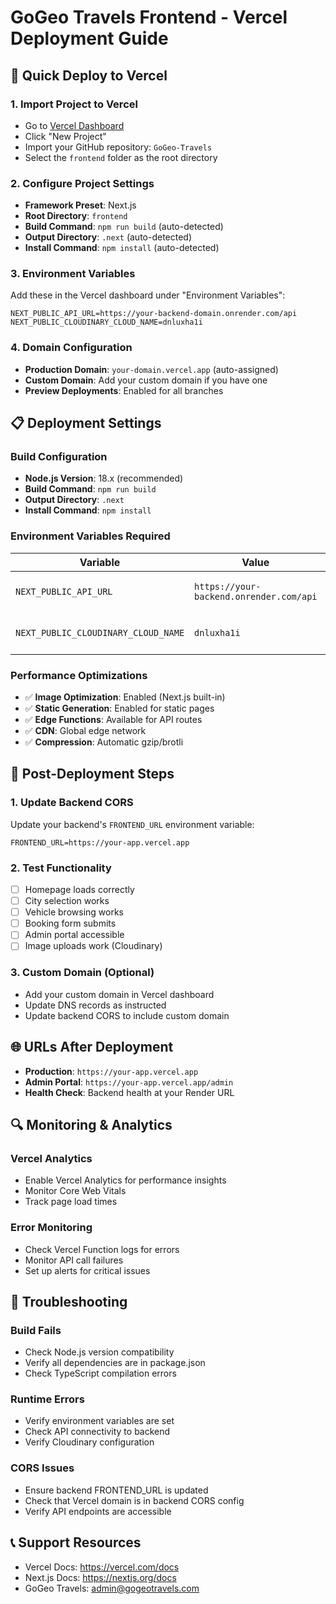 # GoGeo Travels Frontend - Vercel Deployment Guide

## 🚀 Quick Deploy to Vercel

### 1. Import Project to Vercel
- Go to [Vercel Dashboard](https://vercel.com/dashboard)
- Click "New Project"
- Import your GitHub repository: `GoGeo-Travels`
- Select the `frontend` folder as the root directory

### 2. Configure Project Settings
- **Framework Preset**: Next.js
- **Root Directory**: `frontend`
- **Build Command**: `npm run build` (auto-detected)
- **Output Directory**: `.next` (auto-detected)
- **Install Command**: `npm install` (auto-detected)

### 3. Environment Variables
Add these in the Vercel dashboard under "Environment Variables":

```
NEXT_PUBLIC_API_URL=https://your-backend-domain.onrender.com/api
NEXT_PUBLIC_CLOUDINARY_CLOUD_NAME=dnluxha1i
```

### 4. Domain Configuration
- **Production Domain**: `your-domain.vercel.app` (auto-assigned)
- **Custom Domain**: Add your custom domain if you have one
- **Preview Deployments**: Enabled for all branches

## 📋 Deployment Settings

### Build Configuration
- **Node.js Version**: 18.x (recommended)
- **Build Command**: `npm run build`
- **Output Directory**: `.next`
- **Install Command**: `npm install`

### Environment Variables Required
| Variable | Value | Description |
|----------|-------|-------------|
| `NEXT_PUBLIC_API_URL` | `https://your-backend.onrender.com/api` | Backend API endpoint |
| `NEXT_PUBLIC_CLOUDINARY_CLOUD_NAME` | `dnluxha1i` | Cloudinary cloud name for images |

### Performance Optimizations
- ✅ **Image Optimization**: Enabled (Next.js built-in)
- ✅ **Static Generation**: Enabled for static pages
- ✅ **Edge Functions**: Available for API routes
- ✅ **CDN**: Global edge network
- ✅ **Compression**: Automatic gzip/brotli

## 🔧 Post-Deployment Steps

### 1. Update Backend CORS
Update your backend's `FRONTEND_URL` environment variable:
```
FRONTEND_URL=https://your-app.vercel.app
```

### 2. Test Functionality
- [ ] Homepage loads correctly
- [ ] City selection works
- [ ] Vehicle browsing works
- [ ] Booking form submits
- [ ] Admin portal accessible
- [ ] Image uploads work (Cloudinary)

### 3. Custom Domain (Optional)
- Add your custom domain in Vercel dashboard
- Update DNS records as instructed
- Update backend CORS to include custom domain

## 🌐 URLs After Deployment

- **Production**: `https://your-app.vercel.app`
- **Admin Portal**: `https://your-app.vercel.app/admin`
- **Health Check**: Backend health at your Render URL

## 🔍 Monitoring & Analytics

### Vercel Analytics
- Enable Vercel Analytics for performance insights
- Monitor Core Web Vitals
- Track page load times

### Error Monitoring
- Check Vercel Function logs for errors
- Monitor API call failures
- Set up alerts for critical issues

## 🚨 Troubleshooting

### Build Fails
- Check Node.js version compatibility
- Verify all dependencies are in package.json
- Check TypeScript compilation errors

### Runtime Errors
- Verify environment variables are set
- Check API connectivity to backend
- Verify Cloudinary configuration

### CORS Issues
- Ensure backend FRONTEND_URL is updated
- Check that Vercel domain is in backend CORS config
- Verify API endpoints are accessible

## 📞 Support Resources
- Vercel Docs: https://vercel.com/docs
- Next.js Docs: https://nextjs.org/docs
- GoGeo Travels: admin@gogeotravels.com
